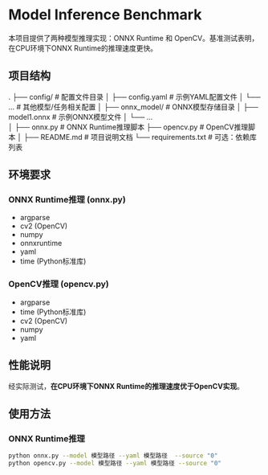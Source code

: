 # Model Inference Benchmark

本项目提供了两种模型推理实现：ONNX Runtime 和 OpenCV。基准测试表明，在CPU环境下ONNX Runtime的推理速度更快。

## 项目结构
.
├── config/                  # 配置文件目录
│   ├── config.yaml          # 示例YAML配置文件
│   └── ...                  # 其他模型/任务相关配置
│
├── onnx_model/              # ONNX模型存储目录
│   ├── model1.onnx          # 示例ONNX模型文件
│   └── ...                  
│
├── onnx.py                 # ONNX Runtime推理脚本
├── opencv.py               # OpenCV推理脚本
│
├── README.md               # 项目说明文档
└── requirements.txt        # 可选：依赖库列表
## 环境要求

### ONNX Runtime推理 (onnx.py)
- argparse
- cv2 (OpenCV)
- numpy
- onnxruntime
- yaml
- time (Python标准库)

### OpenCV推理 (opencv.py)
- argparse
- time (Python标准库)
- cv2 (OpenCV)
- numpy
- yaml
## 性能说明
经实际测试，**在CPU环境下ONNX Runtime的推理速度优于OpenCV实现**。

## 使用方法

### ONNX Runtime推理
```bash
python onnx.py --model 模型路径 --yaml 模型路径  --source "0"
python opencv.py --model 模型路径 --yaml 模型路径 --source "0"
